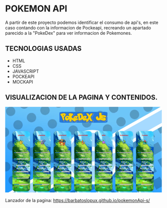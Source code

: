 # POKEMON API 
A partir de este proyecto podemos identificar el consumo de api's, en este caso contando con la informacion de Pockeapi, recreando un apartado parecido a la "PokeDex" para ver informacion de Pokemones.

## TECNOLOGIAS USADAS 
* HTML
* CSS 
* JAVASCRIPT 
* POCKEAPI 
* MOCKAPI

## VISUALIZACION DE LA PAGINA Y CONTENIDOS. 

![Alt text](image.png)

Lanzador de la pagina: https://barbatoslopux.github.io/pokemonApi-s/